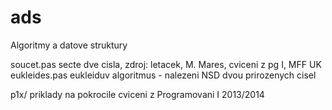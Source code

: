 ads
===

Algoritmy a datove struktury

soucet.pas	secte dve cisla, zdroj: letacek, M. Mares, cviceni z pg 
		I, MFF UK
eukleides.pas	eukleiduv algoritmus - nalezeni NSD dvou prirozenych cisel

p1x/		priklady na pokrocile cviceni z Programovani I 2013/2014
